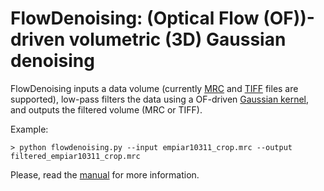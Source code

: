 # FlowDenoising: (Optical Flow (OF))-driven volumetric (3D) Gaussian denoising

FlowDenoising inputs a data volume (currently [MRC](https://en.wikipedia.org/wiki/MRC_(file_format)) and [TIFF](https://en.wikipedia.org/wiki/TIFF) files are supported), low-pass filters the data using a OF-driven [Gaussian kernel](https://en.wikipedia.org/wiki/Gaussian_filter), and outputs the filtered volume (MRC or TIFF).

Example:

    > python flowdenoising.py --input empiar10311_crop.mrc --output filtered_empiar10311_crop.mrc
    
Please, read the [manual](https://github.com/microscopy-processing/FlowDenoising/blob/main/manual/manual.ipynb) for more information.
